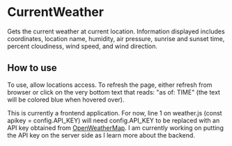 # CurrentWeather

Gets the current weather at current location. Information displayed includes coordinates, location name, humidity, air pressure, sunrise and sunset time, percent cloudiness, wind speed, and wind direction. 

## How to use
To use, allow locations access. To refresh the page, either refresh from browser or click on the very bottom text that reads: "as of: TIME" (the text will be colored blue when hovered over).

This is currently a frontend application. For now, line 1 on weather.js (const apikey = config.API_KEY) will need config.API_KEY to be replaced with an API key obtained from [OpenWeatherMap](https://openweathermap.org/api). I am currently working on putting the API key on the server side as I learn more about the backend.